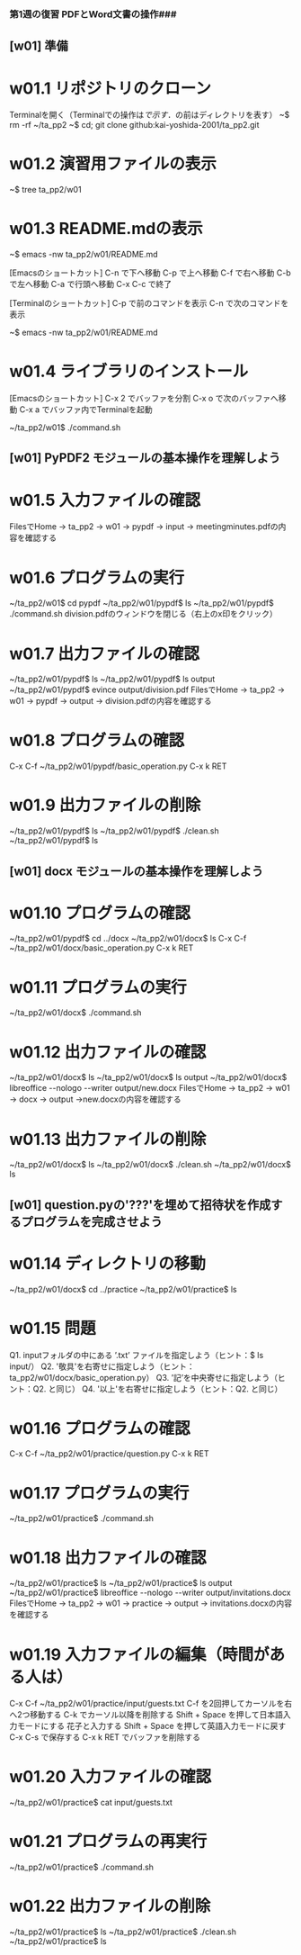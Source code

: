 ### 第1週の復習 PDFとWord文書の操作###

## [w01] 準備 ##

# w01.1 リポジトリのクローン
Terminalを開く（Terminalでの操作は$で示す．$の前はディレクトリを表す）
~$ rm -rf ~/ta_pp2
~$ cd; git clone github:kai-yoshida-2001/ta_pp2.git

# w01.2 演習用ファイルの表示
~$ tree ta_pp2/w01

# w01.3 README.mdの表示
~$ emacs -nw ta_pp2/w01/README.md

[Emacsのショートカット]
C-n で下へ移動
C-p で上へ移動
C-f で右へ移動
C-b で左へ移動
C-a で行頭へ移動
C-x C-c で終了

[Terminalのショートカット]
C-p で前のコマンドを表示
C-n で次のコマンドを表示

~$ emacs -nw ta_pp2/w01/README.md

# w01.4 ライブラリのインストール
[Emacsのショートカット]
C-x 2 でバッファを分割
C-x o で次のバッファへ移動
C-x a でバッファ内でTerminalを起動

~/ta_pp2/w01$ ./command.sh

## [w01] PyPDF2 モジュールの基本操作を理解しよう ##

# w01.5 入力ファイルの確認
FilesでHome -> ta_pp2 -> w01 -> pypdf -> input -> meetingminutes.pdfの内容を確認する

# w01.6 プログラムの実行
~/ta_pp2/w01$ cd pypdf
~/ta_pp2/w01/pypdf$ ls
~/ta_pp2/w01/pypdf$ ./command.sh
division.pdfのウィンドウを閉じる（右上のx印をクリック）

# w01.7 出力ファイルの確認
~/ta_pp2/w01/pypdf$ ls
~/ta_pp2/w01/pypdf$ ls output
~/ta_pp2/w01/pypdf$ evince output/division.pdf
FilesでHome -> ta_pp2 -> w01 -> pypdf -> output -> division.pdfの内容を確認する

# w01.8 プログラムの確認
C-x C-f ~/ta_pp2/w01/pypdf/basic_operation.py
C-x k RET

# w01.9 出力ファイルの削除
~/ta_pp2/w01/pypdf$ ls
~/ta_pp2/w01/pypdf$ ./clean.sh
~/ta_pp2/w01/pypdf$ ls

## [w01] docx モジュールの基本操作を理解しよう ##
# w01.10 プログラムの確認
~/ta_pp2/w01/pypdf$ cd ../docx
~/ta_pp2/w01/docx$ ls
C-x C-f ~/ta_pp2/w01/docx/basic_operation.py
C-x k RET

# w01.11 プログラムの実行
~/ta_pp2/w01/docx$ ./command.sh

# w01.12 出力ファイルの確認
~/ta_pp2/w01/docx$ ls
~/ta_pp2/w01/docx$ ls output
~/ta_pp2/w01/docx$ libreoffice --nologo --writer output/new.docx
FilesでHome -> ta_pp2 -> w01 -> docx -> output ->new.docxの内容を確認する

# w01.13 出力ファイルの削除
~/ta_pp2/w01/docx$ ls
~/ta_pp2/w01/docx$ ./clean.sh
~/ta_pp2/w01/docx$ ls

## [w01] question.pyの'???'を埋めて招待状を作成するプログラムを完成させよう ##

# w01.14 ディレクトリの移動
~/ta_pp2/w01/docx$ cd ../practice
~/ta_pp2/w01/practice$ ls

# w01.15 問題
Q1. inputフォルダの中にある ’.txt’ ファイルを指定しよう（ヒント：$ ls input/）
Q2. '敬具'を右寄せに指定しよう（ヒント：ta_pp2/w01/docx/basic_operation.py）
Q3. ’記’を中央寄せに指定しよう（ヒント：Q2. と同じ）
Q4. '以上'を右寄せに指定しよう（ヒント：Q2. と同じ）

# w01.16 プログラムの確認
C-x C-f ~/ta_pp2/w01/practice/question.py
C-x k RET

# w01.17 プログラムの実行
~/ta_pp2/w01/practice$ ./command.sh

# w01.18 出力ファイルの確認
~/ta_pp2/w01/practice$ ls
~/ta_pp2/w01/practice$ ls output
~/ta_pp2/w01/practice$ libreoffice --nologo --writer output/invitations.docx
FilesでHome -> ta_pp2 -> w01 -> practice -> output -> invitations.docxの内容を確認する

# w01.19 入力ファイルの編集（時間がある人は）
C-x C-f ~/ta_pp2/w01/practice/input/guests.txt
C-f を2回押してカーソルを右へ2つ移動する
C-k でカーソル以降を削除する
Shift + Space を押して日本語入力モードにする
花子と入力する
Shift + Space を押して英語入力モードに戻す
C-x C-s で保存する
C-x k RET でバッファを削除する

# w01.20 入力ファイルの確認
~/ta_pp2/w01/practice$ cat input/guests.txt

# w01.21 プログラムの再実行
~/ta_pp2/w01/practice$ ./command.sh

# w01.22 出力ファイルの削除
~/ta_pp2/w01/practice$ ls
~/ta_pp2/w01/practice$ ./clean.sh
~/ta_pp2/w01/practice$ ls
